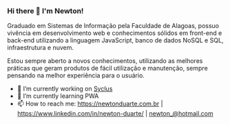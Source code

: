 ### Hi there 👋 I'm Newton!

Graduado em Sistemas de Informação pela Faculdade de Alagoas, possuo vivência em desenvolvimento web e conhecimentos sólidos em front-end e back-end utilizando a linguagem JavaScript, banco de dados NoSQL e SQL, infraestrutura e nuvem.

Estou sempre aberto a novos conhecimentos, utilizando as melhores práticas que geram produtos de fácil utilização e manutenção, sempre pensando na melhor experiência para o usuário.

- 🔭 I’m currently working on [Syclus](https://syclus.com.br)
- 🌱 I’m currently learning PWA
- 📫 How to reach me: https://newtonduarte.com.br | https://www.linkedin.com/in/newton-duarte/ | newton_@hotmail.com
